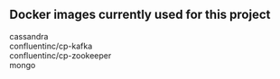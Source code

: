 ## Docker images currently used for this project
cassandra                  
confluentinc/cp-kafka      
confluentinc/cp-zookeeper  
mongo                      
